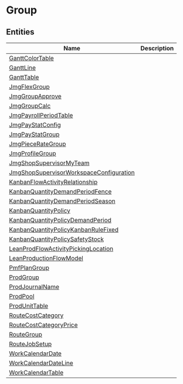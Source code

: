 
# Group


## Entities

|Name|Description|
|---|---|
|[GanttColorTable](GanttColorTable.cdm.json)||
|[GanttLine](GanttLine.cdm.json)||
|[GanttTable](GanttTable.cdm.json)||
|[JmgFlexGroup](JmgFlexGroup.cdm.json)||
|[JmgGroupApprove](JmgGroupApprove.cdm.json)||
|[JmgGroupCalc](JmgGroupCalc.cdm.json)||
|[JmgPayrollPeriodTable](JmgPayrollPeriodTable.cdm.json)||
|[JmgPayStatConfig](JmgPayStatConfig.cdm.json)||
|[JmgPayStatGroup](JmgPayStatGroup.cdm.json)||
|[JmgPieceRateGroup](JmgPieceRateGroup.cdm.json)||
|[JmgProfileGroup](JmgProfileGroup.cdm.json)||
|[JmgShopSupervisorMyTeam](JmgShopSupervisorMyTeam.cdm.json)||
|[JmgShopSupervisorWorkspaceConfiguration](JmgShopSupervisorWorkspaceConfiguration.cdm.json)||
|[KanbanFlowActivityRelationship](KanbanFlowActivityRelationship.cdm.json)||
|[KanbanQuantityDemandPeriodFence](KanbanQuantityDemandPeriodFence.cdm.json)||
|[KanbanQuantityDemandPeriodSeason](KanbanQuantityDemandPeriodSeason.cdm.json)||
|[KanbanQuantityPolicy](KanbanQuantityPolicy.cdm.json)||
|[KanbanQuantityPolicyDemandPeriod](KanbanQuantityPolicyDemandPeriod.cdm.json)||
|[KanbanQuantityPolicyKanbanRuleFixed](KanbanQuantityPolicyKanbanRuleFixed.cdm.json)||
|[KanbanQuantityPolicySafetyStock](KanbanQuantityPolicySafetyStock.cdm.json)||
|[LeanProdFlowActivityPickingLocation](LeanProdFlowActivityPickingLocation.cdm.json)||
|[LeanProductionFlowModel](LeanProductionFlowModel.cdm.json)||
|[PmfPlanGroup](PmfPlanGroup.cdm.json)||
|[ProdGroup](ProdGroup.cdm.json)||
|[ProdJournalName](ProdJournalName.cdm.json)||
|[ProdPool](ProdPool.cdm.json)||
|[ProdUnitTable](ProdUnitTable.cdm.json)||
|[RouteCostCategory](RouteCostCategory.cdm.json)||
|[RouteCostCategoryPrice](RouteCostCategoryPrice.cdm.json)||
|[RouteGroup](RouteGroup.cdm.json)||
|[RouteJobSetup](RouteJobSetup.cdm.json)||
|[WorkCalendarDate](WorkCalendarDate.cdm.json)||
|[WorkCalendarDateLine](WorkCalendarDateLine.cdm.json)||
|[WorkCalendarTable](WorkCalendarTable.cdm.json)||

